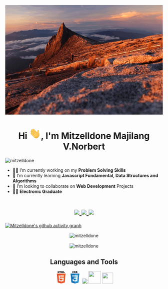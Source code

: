 <p align="center"><img  src="https://github.com/Mitzelldone/Mitzelldone/blob/main/assets/Gunung%20Kinabalu.gif" height="350px"></p>

<h1 align="center">Hi <img src="https://github.com/Mitzelldone/Mitzelldone/blob/main/assets/Hi.gif" width="37px">, I'm Mitzelldone Majilang V.Norbert</h1>
<p align="left"> <img src="https://komarev.com/ghpvc/?username=mitzelldone&label=Profile%20views&color=0e75b6&style=flat" alt="mitzelldone" /> </p>

- 👨‍💻 I’m currently working on my **Problem Solving Skills**
- 🤯 I’m currently learning **Javascript Fundamental, Data Structures and Algorithms**
- 🤩 I’m looking to collaborate on **Web Development** Projects
- 👨‍🏭 **Electronic Graduate**

<h1 align="center"><a href="https://www.linkedin.com/in/mitzelldone-majilang-v-95ab3b21b/">
  <img src="https://img.shields.io/badge/LinkedIn-0077B5?style=for-the-badge&logo=linkedin&logoColor=white"/> 
 </a> 
<a href="mailto:mitzelldonemajilangvnorbert@gmail.com">
  <img src="https://img.shields.io/badge/Gmail-D14836?style=for-the-badge&logo=gmail&logoColor=white"/>
</a>
<a href="https://https://twitter.com/Donee96">
  <img src="https://img.shields.io/badge/Twitter-1DA1F2?style=for-the-badge&logo=twitter&logoColor=white"/>
</a></h1>


<!-- Contribution Graph-->
[![Mitzelldone's github activity graph](https://activity-graph.herokuapp.com/graph?username=Mitzelldone&theme=xcode)](https://github.com/Mitzelldone)

<p align="center">
  <img align="center" src="https://github-readme-stats.vercel.app/api/top-langs?username=mitzelldone&theme=bear&show_icons=true&locale=en&layout=compact" alt="mitzelldone" />
</p>
<p align="center">
  <img align="center" src="https://github-readme-stats.vercel.app/api?username=mitzelldone&theme=bear&show_icons=true&locale=en" alt="mitzelldone" />
</p>

<h2 align="center"> Languages and Tools <!-- https://github.com/Ileriayo/markdown-badges --></h2>
<p align="center">

<img src="https://raw.githubusercontent.com/devicons/devicon/master/icons/html5/html5-original-wordmark.svg" width="40px" height="40px">

<img src="https://raw.githubusercontent.com/devicons/devicon/master/icons/css3/css3-original-wordmark.svg" width="40px" height="40px">

<img src="https://cdn.jsdelivr.net/gh/devicons/devicon/icons/javascript/javascript-original.svg" width=40px heigth=50px >

<img src="https://cdn.jsdelivr.net/gh/devicons/devicon/icons/github/github-original-wordmark.svg" width="40px" height="40px"> 

<img src ="https://cdn.jsdelivr.net/gh/devicons/devicon/icons/vscode/vscode-original-wordmark.svg" width="35px" height="35px">

</p>





